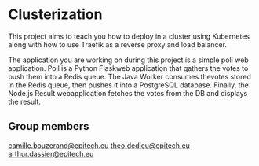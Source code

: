 # Clusterization

This project aims to teach you how to deploy in a cluster using Kubernetes along with how to use Traefik as a reverse proxy and load balancer.

The application you are working on during this project is a simple poll web application. Poll is a Python Flaskweb application that gathers the votes to push them into a Redis queue. The Java Worker consumes thevotes stored in the Redis queue, then pushes it into a PostgreSQL database. Finally, the Node.js Result webapplication fetches the votes from the DB and displays the result.

## Group members

camille.bouzerand@epitech.eu
theo.dedieu@epitech.eu
arthur.dassier@epitech.eu
